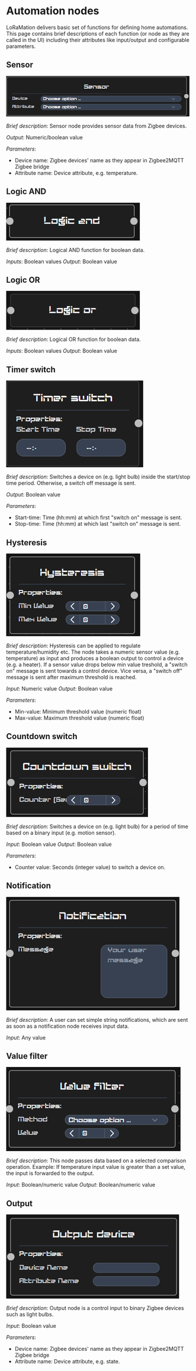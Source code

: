 # Automation nodes

LoRaMation delivers basic set of functions for defining home automations. This page contains brief descriptions of each function (or node as they are called in the UI)
including their attributes like input/output and configurable parameters.

## Sensor

![Sensor](../assets/uinode_sensor.png)

*Brief description*:
Sensor node provides sensor data from Zigbee devices. 

*Output*: Numeric/boolean value

*Parameters*:

- Device name: Zigbee devices' name as they appear in Zigbee2MQTT Zigbee bridge
- Attribute name: Device attribute, e.g. temperature.

## Logic AND

![And](../assets/uinode_and.png)

*Brief description*:
Logical AND function for boolean data.

*Inputs*: Boolean values
*Output*: Boolean value

## Logic OR

![Or](../assets/uinode_or.png)

*Brief description*:
Logical OR function for boolean data.

*Inputs*: Boolean values
*Output*: Boolean value

## Timer switch

![Timer](../assets/uinode_timer_switch.png)

*Brief description*:
Switches a device on (e.g. light bulb) inside the start/stop time period. Otherwise, a switch off message is sent.

*Output*: Boolean value

*Parameters*:

- Start-time: Time (hh:mm) at which first "switch on" message is sent.
- Stop-time: Time (hh:mm) at which last "switch on" message is sent.

## Hysteresis

![Hysteresis](../assets/uinode_hysteresis.png)

*Brief description*:
Hysteresis can be applied to regulate temperature/humidity etc.  The node takes a numeric sensor value (e.g. temperature) as input
and produces a boolean output to control a device (e.g. a heater). If a sensor value drops below min value treshold, a "switch on" message is sent towards a control device. Vice versa, a "switch off" message is sent after maximum threshold is reached.

*Input*: Numeric value
*Output*: Boolean value

*Parameters*:

- Min-value: Minimum threshold value (numeric float)
- Max-value: Maximum threshold value (numeric float)

## Countdown switch

![Countdown](../assets/uinode_countdown.png)

*Brief description*:
Switches a device on (e.g. light bulb) for a period of time based on a binary input (e.g. motion sensor).

*Input*: Boolean value
*Output*: Boolean value

*Parameters*:

- Counter value: Seconds (integer value) to switch a device on.

## Notification

![Notification](../assets/uinode_notification.png)

*Brief description*:
A user can set simple string notifications, which are sent as soon as a notification node receives input data.

*Input*: Any value

## Value filter

![Notification](../assets/uinode_value_filter.png)

*Brief description*:
This node passes data based on a selected comparison operation. Example: If temperature input value is greater than a set value, the
input is forwarded to the output. 

*Input*: Boolean/numeric value
*Output*: Boolean/numeric value

## Output

![Output](../assets/uinode_output_device.png)

*Brief description*:
Output node is a control input to binary Zigbee devices such as light bulbs. 

*Input*: Boolean value

*Parameters*:

- Device name: Zigbee devices' name as they appear in Zigbee2MQTT Zigbee bridge
- Attribute name: Device attribute, e.g. state.